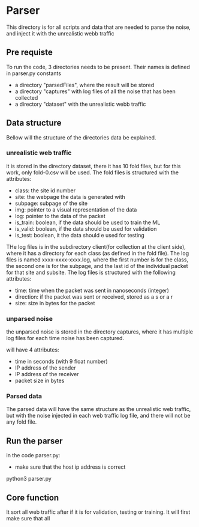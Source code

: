 # Parser
This directory is for all scripts and data that are needed to parse the noise, and inject it with the unrealistic webb traffic

## Pre requiste
To run the code, 3 directories needs to be present. Their names is defined in parser.py constants
* a directory "parsedFiles", where the result will be stored
* a directory "captures" with log files of all the noise that has been collected
* a directory "dataset" with the unrealistic webb traffic

## Data structure
Bellow will the structure of the directories data be explained.



### unrealistic web traffic
it is stored in the directory dataset, there it has 10 fold files, but for this work, only fold-0.csv will be used. The fold files is structured with the attributes:

* class: the site id number
* site: the webpage the data is generated with
* subpage: subpage of the site
* img: pointer to a visual representation of the data
* log: pointer to the data of the packet
* is_train: boolean, if the data should be used to train the ML
* is_valid: boolean, if the data should be used for validation
* is_test: boolean, it the data should e used for testing

THe log files is in the subdirectory client(for collection at the client side), where it has a directory for each class (as defined in the fold file). The log files is named xxxx-xxxx-xxxx.log, where the first number is for the class, the second one is for the subpage, and the last id of the individual packet for that site and subsite. The log files is structured with the following attributes:

* time: time when the packet was sent in nanoseconds (integer)
* direction: if the packet was sent or received, stored as a s or a r
* size: size in bytes for the packet

### unparsed noise
the unparsed noise is stored in the directory captures, where it has multiple log files for each time noise has been captured.

will have 4 attributes: 
* time in seconds (with 9 float number)
* IP address of the sender
* IP address of the receiver
* packet size in bytes

### Parsed data
The parsed data will have the same structure as the unrealistic web traffic, but with the noise injected in each web traffic log file, and there will not be any fold file. 

## Run the parser

in the code parser.py:
* make sure that the host ip address is correct

python3 parser.py


## Core function
It sort all web traffic after if it is for validation, testing or training. It will first make sure that all 